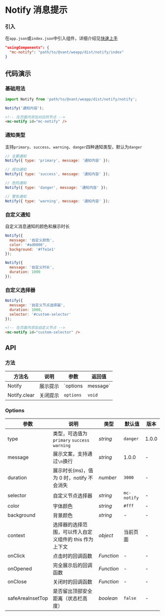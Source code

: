 # Notify 消息提示

### 引入
在`app.json`或`index.json`中引入组件，详细介绍见[快速上手](#/quickstart#yin-ru-zu-jian)

```json
"usingComponents": {
  "mc-notify": "path/to/@vant/weapp/dist/notify/index"
}
```

## 代码演示

### 基础用法

```js
import Notify from 'path/to/@vant/weapp/dist/notify/notify';

Notify('通知内容');
```

```html
<!-- 在页面内添加对应的节点 -->
<mc-notify id="mc-notify" />
```

### 通知类型

支持`primary`、`success`、`warning`、`danger`四种通知类型，默认为`danger`

```js
// 主要通知
Notify({ type: 'primary', message: '通知内容' });

// 成功通知
Notify({ type: 'success', message: '通知内容' });

// 危险通知
Notify({ type: 'danger', message: '通知内容' });

// 警告通知
Notify({ type: 'warning', message: '通知内容' });
```

### 自定义通知

自定义消息通知的颜色和展示时长

```js
Notify({
  message: '自定义颜色',
  color: '#ad0000',
  background: '#ffe1e1'
});

Notify({
  message: '自定义时长',
  duration: 1000
});
```

### 自定义选择器

```js
Notify({
  message: '自定义节点选择器',
  duration: 1000,
  selector: '#custom-selector'
});
```

```html
<!-- 在页面内添加自定义节点 -->
<mc-notify id="custom-selector" />
```

## API

### 方法

| 方法名 | 说明 | 参数 | 返回值 |
|------|------|------|------|
| Notify | 展示提示 | `options | message` | notify 实例 |
| Notify.clear | 关闭提示 | `options` | `void` |

### Options

| 参数 | 说明 | 类型 | 默认值 | 版本 |
|-----------|-----------|-----------|-------------|-------------|
| type | 类型，可选值为 `primary` `success` `warning` | *string* | `danger` | 1.0.0 |
| message | 展示文案，支持通过`\n`换行 | *string* | 1.0.0 | - |
| duration | 展示时长(ms)，值为 0 时，notify 不会消失 | *number* | `3000` | - |
| selector | 自定义节点选择器 | *string* | `mc-notify` | - |
| color | 字体颜色 | *string* | `#fff` | - |
| background | 背景颜色 | *string* | - | - |
| context | 选择器的选择范围，可以传入自定义组件的 this 作为上下文 | *object* | 当前页面 | - |
| onClick | 点击时的回调函数 | *Function* | - | - |
| onOpened | 完全展示后的回调函数 | *Function* | - | - |
| onClose | 关闭时的回调函数 | *Function* | - | - |
| safeAreaInsetTop | 是否留出顶部安全距离（状态栏高度） | *boolean* | `false` | - |
